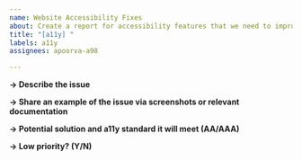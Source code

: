 ```yaml
---
name: Website Accessibility Fixes
about: Create a report for accessibility features that we need to improve
title: "[a11y] "
labels: a11y
assignees: apoorva-a98

---
```


**→ Describe the issue**

**→ Share an example of the issue via screenshots or relevant documentation**

**→ Potential solution and a11y standard it will meet (AA/AAA)**

**→ Low priority? (Y/N)**
